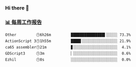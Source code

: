### Hi there 👋

<!-- waka-box start -->
### <a href="https://gist.github.com/b3f90cfdb958d2401b019f821c34c859" target="_blank">📊 每周工作报告</a>
```text
Other         🕓6h26m         ███████████████▍░░░░░ 73.3%
ActionScript 3🕓1h55m         ████▌░░░░░░░░░░░░░░░░ 21.9%
ca65 assembler🕓21m           ▊░░░░░░░░░░░░░░░░░░░░  4.1%
GDScript3     🕓3m            ▏░░░░░░░░░░░░░░░░░░░░  0.6%
Ezhil         🕓0s            ░░░░░░░░░░░░░░░░░░░░░  0.0%
```
<!-- waka-box end -->

<!--
**yiningv/yiningv** is a ✨ _special_ ✨ repository because its `README.md` (this file) appears on your GitHub profile.
Here are some ideas to get you started:
- 🔭 I’m currently working on ...
- 🌱 I’m currently learning ...
- 👯 I’m looking to collaborate on ...
- 🤔 I’m looking for help with ...
- 💬 Ask me about ...
- 📫 How to reach me: ...
- 😄 Pronouns: ...
- ⚡ Fun fact: ...
-->
